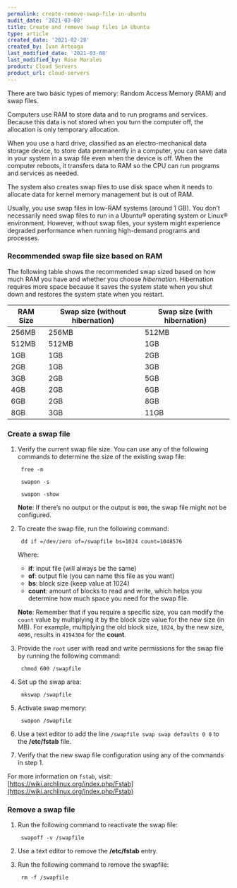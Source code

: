 ```yaml
---
permalink: create-remove-swap-file-in-ubuntu
audit_date: '2021-03-08'
title: Create and remove swap files in Ubuntu
type: article
created_date: '2021-02-28'
created_by: Ivan Arteaga
last_modified_date: '2021-03-08'
last_modified_by: Rose Morales
product: Cloud Servers
product_url: cloud-servers
---
```


There are two basic types of memory: Random Access Memory (RAM) and swap files.

Computers use RAM to store data and to run programs and services. Because this data is not
stored when you turn the computer off, the allocation is only temporary allocation.

When you use a hard drive, classified as an electro-mechanical data storage device, to
store data permanently in a computer, you can save data in your system in a swap file even
when the device is off. When the computer reboots, it transfers data to RAM so the CPU can
run programs and services as needed.

The system also creates swap files to use disk space when it needs to allocate data for
kernel memory management but is out of RAM.

Usually, you use swap files in low-RAM systems (around 1 GB). You don’t necessarily
need swap files to run in a Ubuntu&reg; operating system or Linux&reg; environment. However,
without swap files, your system might experience degraded performance when running
high-demand programs and processes.

### Recommended swap file size based on RAM

The following table shows the recommended swap sized based on how much RAM you have and
whether you choose *hibernation*. Hibernation requires more space because it saves the system state
when you shut down and restores the system state when you restart.

|RAM Size | Swap size (without hibernation) | Swap size (with hibernation) |
|---------|---------------------------------|------------------------------|
| 256MB | 256MB | 512MB |
| 512MB | 512MB | 1GB |
| 1GB | 1GB | 2GB |
| 2GB | 1GB | 3GB |
| 3GB | 2GB | 5GB |
| 4GB | 2GB | 6GB |
| 6GB | 2GB | 8GB |
| 8GB | 3GB | 11GB |

### Create a swap file

1. Verify the current swap file size. You can use any of the following
   commands to determine the size of the existing swap file:

        free -m

        swapon -s

        swapon -show

    **Note**: If there’s no output or the output is `000`, the swap file might
    not be configured.

2. To create the swap file, run the following command:

        dd if =/dev/zero of=/swapfile bs=1024 count=1048576

    Where:

    - **if**: input file (will always be the same)
    - **of**: output file (you can name this file as you want)
    - **bs**: block size (keep value at 1024)
    - **count**: amount of blocks to read and write, which helps you determine how
      much space you need for the swap file.

    **Note**: Remember that if you require a specific size, you can modify the
    `count` value by multiplying it by the block size value for the new size (in MB).
    For example, multiplying the old block size, `1024`, by the new size, `4096`,
    results in `4194304` for the **count**.
    
3. Provide the `root` user with read and write permissions for the swap file
   by running the following command:

        chmod 600 /swapfile

4. Set up the swap area:

        mkswap /swapfile

5. Activate swap memory:

        swapon /swapfile 

6. Use a text editor to add the line `/swapfile swap swap defaults 0 0` to the
   **/etc/fstab** file.

7. Verify that the new swap file configuration using any of the commands in
   step 1.

For more information on `fstab`, visit:
[https://wiki.archlinux.org/index.php/Fstab](https://wiki.archlinux.org/index.php/Fstab)

### Remove a swap file

1. Run the following command to reactivate the swap file:

        swapoff -v /swapfile

2. Use a text editor to remove the **/etc/fstab** entry.

3. Run the following command to remove the swapfile:

        rm -f /swapfile
